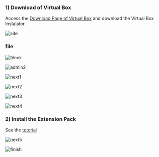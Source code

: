 ### 1) Download of Virtual Box
Access the [Download Page of Virtual Box](https://www.virtualbox.org/wiki/Downloads) and download the Virtual Box Instalator.

![site](https://github.com/chon-group/chonIDE/assets/32855001/ff6279b9-1c4d-4da0-82c0-cfc04f637720)

### file
![fileok](https://github.com/chon-group/chonIDE/assets/32855001/68b8af9b-dbde-49ae-b074-706236f46851)


![admin2](https://github.com/chon-group/chonIDE/assets/32855001/81910e63-6e4a-4224-8309-788da48b9e5c)

![next1](https://github.com/chon-group/chonIDE/assets/32855001/e559ba54-387f-4ff3-9e01-5c3349792f53)

![next2](https://github.com/chon-group/chonIDE/assets/32855001/6284ed7a-4372-470c-ab6b-7004fc1a9e3a)

![next3](https://github.com/chon-group/chonIDE/assets/32855001/e3ca4478-19b8-48b8-b3bb-d14c100816b8)

![next4](https://github.com/chon-group/chonIDE/assets/32855001/3e732c7a-88b1-42ad-80da-a675bc7d9103)

### 2) Install the Extension Pack
See the [tutorial](https://github.com/chon-group/chonIDE/blob/main/doc/01-installation/virtualBoxExtensionPack.md)

![next5](https://github.com/chon-group/chonIDE/assets/32855001/1c751027-07a0-4162-be52-7cade079d177)

![finish](https://github.com/chon-group/chonIDE/assets/32855001/c5b5b058-5e7c-476b-b43d-9c9990279382)



